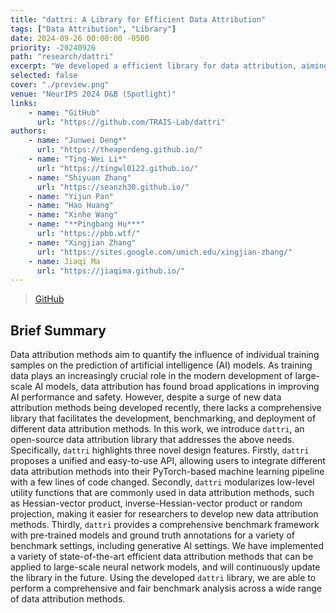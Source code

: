 ```yaml
---
title: "dattri: A Library for Efficient Data Attribution"
tags: ["Data Attribution", "Library"]
date: 2024-09-26 00:00:00 -0500
priority: -20240926
path: "research/dattri"
excerpt: "We developed a efficient library for data attribution, aiming to streamline the development of data attribution algorithms."
selected: false
cover: "./preview.png"
venue: "NeurIPS 2024 D&B (Spotlight)"
links:
    - name: "GitHub"
      url: "https://github.com/TRAIS-Lab/dattri"
authors:
    - name: "Junwei Deng*"
      url: "https://theaperdeng.github.io/"
    - name: "Ting-Wei Li*"
      url: "https://tingwl0122.github.io/"
    - name: "Shiyuan Zhang"
      url: "https://seanzh30.github.io/"
    - name: "Yijun Pan"
    - name: "Hao Huang"
    - name: "Xinhe Wang"
    - name: "**Pingbang Hu***"
      url: "https://pbb.wtf/"
    - name: "Xingjian Zhang"
      url: "https://sites.google.com/umich.edu/xingjian-zhang/"
    - name: Jiaqi Ma
      url: "https://jiaqima.github.io/"
---
```


> [GitHub](https://github.com/TRAIS-Lab/dattri)

## Brief Summary

Data attribution methods aim to quantify the influence of individual training samples on the prediction of artificial intelligence (AI) models. As training data plays an increasingly crucial role in the modern development of large-scale AI models, data attribution has found broad applications in improving AI performance and safety. However, despite a surge of new data attribution methods being developed recently, there lacks a comprehensive library that facilitates the development, benchmarking, and deployment of different data attribution methods. In this work, we introduce $\texttt{dattri}$, an open-source data attribution library that addresses the above needs. Specifically, $\texttt{dattri}$ highlights three novel design features. Firstly, $\texttt{dattri}$ proposes a unified and easy-to-use API, allowing users to integrate different data attribution methods into their PyTorch-based machine learning pipeline with a few lines of code changed. Secondly, $\texttt{dattri}$ modularizes low-level utility functions that are commonly used in data attribution methods, such as Hessian-vector product, inverse-Hessian-vector product or random projection, making it easier for researchers to develop new data attribution methods. Thirdly, $\texttt{dattri}$ provides a comprehensive benchmark framework with pre-trained models and ground truth annotations for a variety of benchmark settings, including generative AI settings. We have implemented a variety of state-of-the-art efficient data attribution methods that can be applied to large-scale neural network models, and will continuously update the library in the future. Using the developed $\texttt{dattri}$ library, we are able to perform a comprehensive and fair benchmark analysis across a wide range of data attribution methods.
